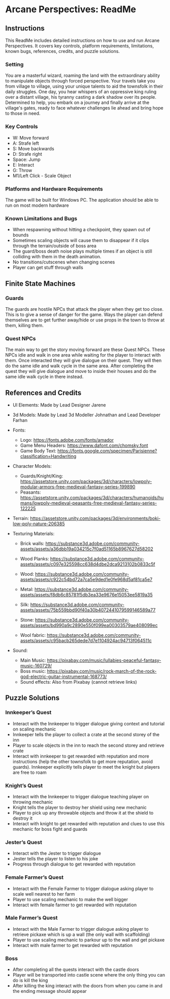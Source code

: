 # Arcane Perspectives: ReadMe
## Instructions
This ReadMe includes detailed instructions on how to use and run Arcane Perspectives. It covers key controls, platform requirements, limitations, known bugs, references, credits, and puzzle solutions.
### Setting
You are a masterful wizard, roaming the land with the extraordinary ability to manipulate objects through forced perspective. Your travels take you from village to village, using your unique talents to aid the townsfolk in their daily struggles. One day, you hear whispers of an oppressive king ruling over a distant village, his tyranny casting a dark shadow over its people. Determined to help, you embark on a journey and finally arrive at the village's gates, ready to face whatever challenges lie ahead and bring hope to those in need.
### Key Controls
- W: Move forward
- A: Strafe left
- S: Move backwards
- D: Strafe right
- Space: Jump
- E: Interact
- G: Throw
- M1/Left Click - Scale Object
  
### Platforms and Hardware Requirements
The game will be built for Windows PC. The application should be able to run on most modern hardware

### Known Limitations and Bugs
- When respawning without hitting a checkpoint, they spawn out of bounds
- Sometimes scaling objects will cause them to disappear if it clips through the terrain/outside of boss area
- The guard/boss death noise plays multiple times if an object is still colliding with them in the death animation.
- No transitions/cutscenes when changing scenes
- Player can get stuff through walls
  
## Finite State Machines
### Guards
The guards are hostile NPCs that attack the player when they get too close. This is to give a sense of danger for the game. Ways the player can defend themselves are to get further away/hide or use props in the town to throw at them, killing them.

### Quest NPCs
The main way to get the story moving forward are these Quest NPCs. These NPCs idle and walk in one area while waiting for the player to interact with them. Once interacted they will give dialogue on their quest. They will then do the same idle and walk cycle in the same area. After completing the quest they will give dialogue and move to inside their houses and do the same idle walk cycle in there instead.


## References and Credits
- UI Elements: 
Made by Lead Designer Jarene
- 3d Models: 
Made by Lead 3d Modeller Johnathan and Lead Developer Farhan
- Fonts: 
  - Logo:
https://fonts.adobe.com/fonts/amador
  - Game Menu Headers:
https://www.dafont.com/chomsky.font
  - Game Body Text:
https://fonts.google.com/specimen/Parisienne?classification=Handwriting
- Character Models:
  - Guards/Knight/King:
https://assetstore.unity.com/packages/3d/characters/lowpoly-modular-armors-free-medieval-fantasy-series-199890
  - Peasants:
https://assetstore.unity.com/packages/3d/characters/humanoids/humans/lowpoly-medieval-peasants-free-medieval-fantasy-series-122225

- Terrain:
https://assetstore.unity.com/packages/3d/environments/boki-low-poly-nature-206385

- Texturing Materials:
  - Brick walls:
https://substance3d.adobe.com/community-assets/assets/a36dbb19a034215c7f0ad51165b8967627d58202 

  - Wood Planks:
https://substance3d.adobe.com/community-assets/assets/c097e325598cc638d4dbe2dca9213102b0833c5f 
  - Wood:
https://substance3d.adobe.com/community-assets/assets/c922c54bd72a7ca5e9ded1e0fe968d5af81ca5e7 
  - Metal:
https://substance3d.adobe.com/community-assets/assets/f8db6c85781f5db3ea33e9676e15053ee5819a35 
  - Silk:
https://substance3d.adobe.com/community-assets/assets/75b559bbd90f40a30b4072441079599146589a77 
  - Stone:
https://substance3d.adobe.com/community-assets/assets/bd990a9c2890e550f099ea00303579ae408099ec 
  - Wool fabric:
https://substance3d.adobe.com/community-assets/assets/c95bacb265dede7d7e1104924ac94713f064511c 

- Sound:
  - Main Music:
https://pixabay.com/music/lullabies-peaceful-fantasy-music-160729/
  - Boss music:
https://pixabay.com/music/rock-march-of-the-rock-god-electric-guitar-instrumental-168773/
  - Sound effects:
Also from Pixabay (cannot retrieve links)

## Puzzle Solutions
### Innkeeper’s Quest
- Interact with the Innkeeper to trigger dialogue giving context and tutorial on scaling mechanic
- Innkeeper tells the player to collect a crate at the second storey of the inn
- Player to scale objects in the inn to reach the second storey and retrieve crate
- Interact with innkeeper to get rewarded with reputation and more instructions (help the other townsfolk to get more reputation, avoid guards). Innkeeper explicitly tells player to meet the knight but players are free to roam
### Knight’s Quest
- Interact with the Innkeeper to trigger dialogue teaching player on throwing mechanic
- Knight tells the player to destroy her shield using new mechanic
- Player to pick up any throwable objects and throw it at the shield to destroy it
- Interact with knight to get rewarded with reputation and clues to use this mechanic for boss fight and guards

### Jester’s Quest
- Interact with the Jester to trigger dialogue
- Jester tells the player to listen to his joke
- Progress through dialogue to get rewarded with reputation
### Female Farmer’s Quest
- Interact with the Female Farmer to trigger dialogue asking player to scale well nearest to her farm
- Player to use scaling mechanic to make the well bigger
- Interact with female farmer to get rewarded with reputation
### Male Farmer’s Quest
- Interact with the Male Farmer to trigger dialogue asking player to retrieve pickaxe which is up a wall (the only wall with scaffolding)
- Player to use scaling mechanic to parkour up to the wall and get pickaxe
- Interact with male farmer to get rewarded with reputation
### Boss
- After completing all the quests interact with the castle doors
- Player will be transported into castle scene where the only thing you can do is kill the king
- After killing the king interact with the doors from when you came in and the ending message should appear
